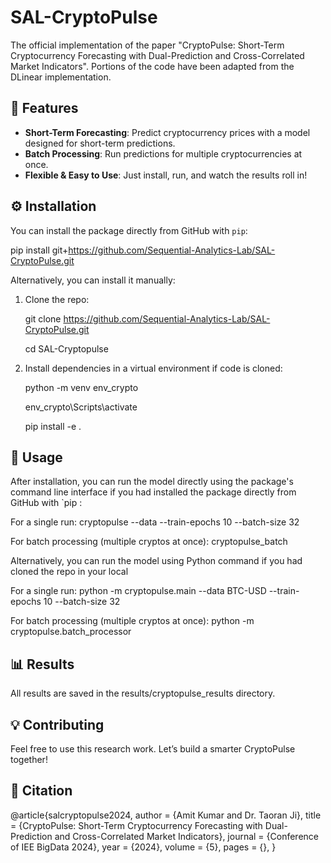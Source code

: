 # SAL-CryptoPulse

The official implementation of the paper "CryptoPulse: Short-Term Cryptocurrency Forecasting with Dual-Prediction and Cross-Correlated Market Indicators". Portions of the code have been adapted from the DLinear implementation.

## 🚀 Features

- **Short-Term Forecasting**: Predict cryptocurrency prices with a model designed for short-term predictions.
- **Batch Processing**: Run predictions for multiple cryptocurrencies at once.
- **Flexible & Easy to Use**: Just install, run, and watch the results roll in!

## ⚙️ Installation

You can install the package directly from GitHub with `pip`:

pip install git+https://github.com/Sequential-Analytics-Lab/SAL-CryptoPulse.git

Alternatively, you can install it manually:

1. Clone the repo:

    git clone https://github.com/Sequential-Analytics-Lab/SAL-CryptoPulse.git

    cd SAL-Cryptopulse

2. Install dependencies in a virtual environment if code is cloned:

    python -m venv env_crypto

    env_crypto\Scripts\activate

    pip install -e .

## 🎯 Usage

After installation, you can run the model directly using the package's command line interface if you had installed the package directly from GitHub with `pip :

For a single run:
cryptopulse --data <crypto-ticker-symbol> --train-epochs 10 --batch-size 32

For batch processing (multiple cryptos at once):
cryptopulse_batch

Alternatively, you can run the model using Python command if you had cloned the repo in your local

For a single run:
python -m cryptopulse.main --data BTC-USD --train-epochs 10 --batch-size 32

For batch processing (multiple cryptos at once):
python -m cryptopulse.batch_processor

## 📊 Results

All results are saved in the results/cryptopulse_results directory.

## 💡 Contributing

Feel free to use this research work. Let’s build a smarter CryptoPulse together!

## 📝 Citation

@article{salcryptopulse2024,
author = {Amit Kumar and Dr. Taoran Ji},
title = {CryptoPulse: Short-Term Cryptocurrency Forecasting with Dual-Prediction and Cross-Correlated Market Indicators},
journal = {Conference of IEE BigData 2024},
year = {2024},
volume = {5},
pages = {},
}
